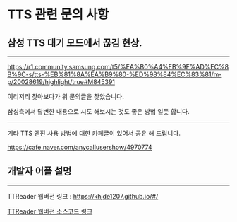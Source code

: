 # TTS 관련 문의 사항


## 삼성 TTS 대기 모드에서 끊김 현상.
---

https://r1.community.samsung.com/t5/%EA%B0%A4%EB%9F%AD%EC%8B%9C-s/tts-%EB%81%8A%EA%B9%80-%ED%98%84%EC%83%81/m-p/20028619/highlight/true#M845391

이리저리 찾아보다가 위 문의글을 찾았습니다. 

삼성측에서 답변한 내용으로 시도 해보시는 것도 좋은 방법 일듯 합니다. 

---

기타 TTS 엔진 사용 방법에 대한 카페글이 있어서 공유 해 드립니다. 

https://cafe.naver.com/anycallusershow/4970774


## 개발자 어플 설명 

---

TTReader 웹버전 링크 : https://khjde1207.github.io/#/

[TTReader 웹버전 소스코드 링크](https://github.com/khjde1207/khjde1207.github.io)



